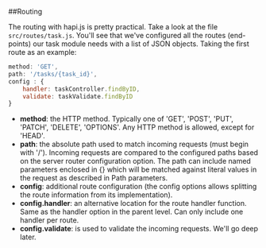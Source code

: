##Routing

The routing with hapi.js is pretty practical. Take a look at the file `src/routes/task.js`. You'll see that we've configured all the routes (end-points) our task module needs with a list of JSON objects. Taking the first route as an example:

```javascript
method: 'GET',
path: '/tasks/{task_id}',
config : {
	handler: taskController.findByID,
	validate: taskValidate.findByID
}
```

* **method**: the HTTP method. Typically one of 'GET', 'POST', 'PUT', 'PATCH', 'DELETE', 'OPTIONS'. Any HTTP method is allowed, except for 'HEAD'.
* **path**: the absolute path used to match incoming requests (must begin with '/'). Incoming requests are compared to the configured paths based on the server router configuration option. The path can include named parameters enclosed in {} which will be matched against literal values in the request as described in Path parameters.
* **config**: additional route configuration (the config options allows splitting the route information from its implementation).
* **config.handler**: an alternative location for the route handler function. Same as the handler option in the parent level. Can only include one handler per route.
* **config.validate**: is used to validate the incoming requests. We'll go deep later.